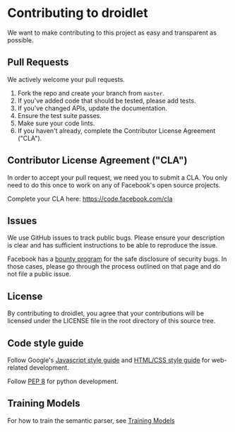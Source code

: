 # Contributing to droidlet
We want to make contributing to this project as easy and transparent as
possible.

## Pull Requests
We actively welcome your pull requests.

1. Fork the repo and create your branch from `master`.
2. If you've added code that should be tested, please add tests.
3. If you've changed APIs, update the documentation.
4. Ensure the test suite passes.
5. Make sure your code lints.
6. If you haven't already, complete the Contributor License Agreement ("CLA").

## Contributor License Agreement ("CLA")
In order to accept your pull request, we need you to submit a CLA. You only need
to do this once to work on any of Facebook's open source projects.

Complete your CLA here: <https://code.facebook.com/cla>

## Issues
We use GitHub issues to track public bugs. Please ensure your description is
clear and has sufficient instructions to be able to reproduce the issue.

Facebook has a [bounty program](https://www.facebook.com/whitehat/) for the safe
disclosure of security bugs. In those cases, please go through the process
outlined on that page and do not file a public issue.

## License
By contributing to droidlet, you agree that your contributions will be licensed
under the LICENSE file in the root directory of this source tree.

## Code style guide

Follow Google's [Javascript style guide](https://google.github.io/styleguide/javascriptguide.xml) and [HTML/CSS style guide](https://google.github.io/styleguide/htmlcssguide.html) for web-related development.

Follow [PEP 8](https://www.python.org/dev/peps/pep-0008/) for python development.

## Training Models
For how to train the semantic parser, see [Training Models](base_agent/ttad/README.md)